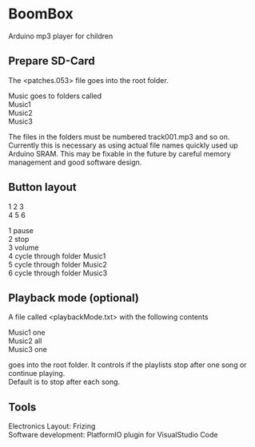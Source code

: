 # BoomBox
Arduino mp3 player for children


## Prepare SD-Card

The <patches.053> file goes into the root folder. 

Music goes to folders called  
Music1  
Music2  
Music3  


The files in the folders must be numbered track001.mp3 and so on. 
Currently this is necessary as using actual file names quickly used up Arduino SRAM. 
This may be fixable in the future by careful memory management and good software design.


## Button layout

1  2  3  
4  5  6  

1  pause  
2  stop  
3  volume  
4  cycle through folder Music1  
5  cycle through folder Music2  
6  cycle through folder Music3  


## Playback mode (optional)

A file called <playbackMode.txt> with the following contents  

Music1 one  
Music2 all  
Music3 one  

goes into the root folder.
It controls if the playlists stop after one song or continue playing.  
Default is to stop after each song.


## Tools

Electronics Layout: Frizing  
Software development: PlatformIO plugin for VisualStudio Code